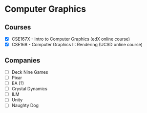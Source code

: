 # Computer Graphics

## Courses

- [x] CSE167X - Intro to Computer Graphics (edX online course)
- [x] CSE168 - Computer Graphics II: Rendering (UCSD online course)

## Companies
- [ ] Deck Nine Games
- [ ] Pixar
- [ ] EA (?)
- [ ] Crystal Dynamics
- [ ] ILM
- [ ] Unity
- [ ] Naughty Dog
